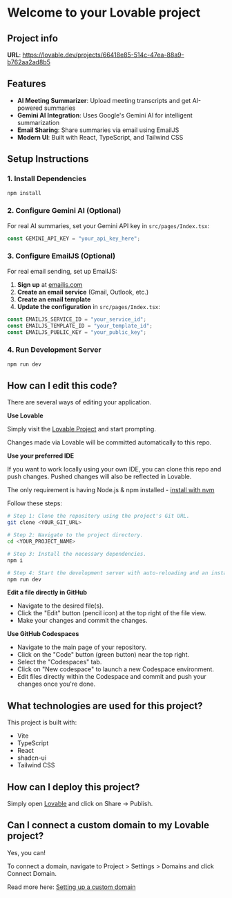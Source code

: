 # Welcome to your Lovable project

## Project info

**URL**: https://lovable.dev/projects/66418e85-514c-47ea-88a9-b762aa2ad8b5

## Features

- **AI Meeting Summarizer**: Upload meeting transcripts and get AI-powered summaries
- **Gemini AI Integration**: Uses Google's Gemini AI for intelligent summarization
- **Email Sharing**: Share summaries via email using EmailJS
- **Modern UI**: Built with React, TypeScript, and Tailwind CSS

## Setup Instructions

### 1. Install Dependencies
```sh
npm install
```

### 2. Configure Gemini AI (Optional)
For real AI summaries, set your Gemini API key in `src/pages/Index.tsx`:
```typescript
const GEMINI_API_KEY = "your_api_key_here";
```

### 3. Configure EmailJS (Optional)
For real email sending, set up EmailJS:

1. **Sign up** at [emailjs.com](https://emailjs.com)
2. **Create an email service** (Gmail, Outlook, etc.)
3. **Create an email template**
4. **Update the configuration** in `src/pages/Index.tsx`:
```typescript
const EMAILJS_SERVICE_ID = "your_service_id";
const EMAILJS_TEMPLATE_ID = "your_template_id";
const EMAILJS_PUBLIC_KEY = "your_public_key";
```

### 4. Run Development Server
```sh
npm run dev
```

## How can I edit this code?

There are several ways of editing your application.

**Use Lovable**

Simply visit the [Lovable Project](https://lovable.dev/projects/66418e85-514c-47ea-88a9-b762aa2ad8b5) and start prompting.

Changes made via Lovable will be committed automatically to this repo.

**Use your preferred IDE**

If you want to work locally using your own IDE, you can clone this repo and push changes. Pushed changes will also be reflected in Lovable.

The only requirement is having Node.js & npm installed - [install with nvm](https://github.com/nvm-sh/nvm#installing-and-updating)

Follow these steps:

```sh
# Step 1: Clone the repository using the project's Git URL.
git clone <YOUR_GIT_URL>

# Step 2: Navigate to the project directory.
cd <YOUR_PROJECT_NAME>

# Step 3: Install the necessary dependencies.
npm i

# Step 4: Start the development server with auto-reloading and an instant preview.
npm run dev
```

**Edit a file directly in GitHub**

- Navigate to the desired file(s).
- Click the "Edit" button (pencil icon) at the top right of the file view.
- Make your changes and commit the changes.

**Use GitHub Codespaces**

- Navigate to the main page of your repository.
- Click on the "Code" button (green button) near the top right.
- Select the "Codespaces" tab.
- Click on "New codespace" to launch a new Codespace environment.
- Edit files directly within the Codespace and commit and push your changes once you're done.

## What technologies are used for this project?

This project is built with:

- Vite
- TypeScript
- React
- shadcn-ui
- Tailwind CSS

## How can I deploy this project?

Simply open [Lovable](https://lovable.dev/projects/66418e85-514c-47ea-88a9-b762aa2ad8b5) and click on Share -> Publish.

## Can I connect a custom domain to my Lovable project?

Yes, you can!

To connect a domain, navigate to Project > Settings > Domains and click Connect Domain.

Read more here: [Setting up a custom domain](https://docs.lovable.dev/tips-tricks/custom-domain#step-by-step-guide)
